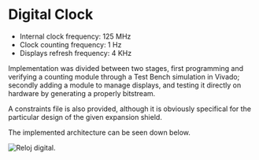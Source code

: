 # Digital Clock

- Internal clock frequency: 125 MHz
- Clock counting frequency: 1 Hz
- Displays refresh frequency: 4 KHz

Implementation was divided between two stages, first programming and verifying a counting module through a Test Bench simulation in Vivado; 
secondly adding a module to manage displays, and testing it directly on hardware by generating a properly bitstream.

A constraints file is also provided, although it is obviously specifical for the particular design of the given expansion shield.

The implemented architecture can be seen down below.

![Reloj digital.](VHDL_samples/img/clock.png)
